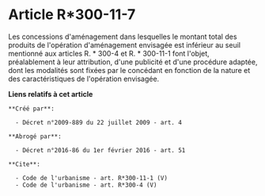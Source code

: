 # Article R*300-11-7

Les concessions d'aménagement dans lesquelles le montant total des produits de l'opération d'aménagement envisagée est
inférieur au seuil mentionné aux articles R. * 300-4 et R. * 300-11-1 font l'objet, préalablement à leur attribution, d'une
publicité et d'une procédure adaptée, dont les modalités sont fixées par le concédant en fonction de la nature et des
caractéristiques de l'opération envisagée.

**Liens relatifs à cet article**

	**Créé par**:

	  - Décret n°2009-889 du 22 juillet 2009 - art. 4

	**Abrogé par**:

	  - Décret n°2016-86 du 1er février 2016 - art. 51

	**Cite**:

	  - Code de l'urbanisme - art. R*300-11-1 (V)
	  - Code de l'urbanisme - art. R*300-4 (V)
